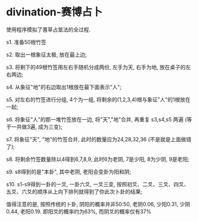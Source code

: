 # divination-赛博占卜

使用程序模拟了蓍草占筮法的全过程.

s1. 准备50根竹签

s2. 取出一根象征太极, 放在最上边;

s3. 将剩下的49根竹签用左右手随机分成两份, 左手为天, 右手为地, 放在桌子的左右两边;

s4. 从象征"地"的右边取出1根放在最下面表示"人";

s5. 对左右的竹签进行分组, 4个为一组, 将剩余的(1,2,3,4)根与象征"人"的1根放在一起;

s6. 将象征"人"的那一堆竹签放在一边, 将"天","地"合并, 再重复 s3,s4,s5 两遍 (等于一共做3遍, 成为三变);

s7. 将象征"天", "地"的竹签合并, 此时的数量应为24,28,32,36 (不是就是上面做错了);

s8. 将剩余竹签数量除以4得到6,7,8,9, 此时6为老阴, 7是少阳, 8为少阴, 9是老阳;

s9. s8得到的是"本卦", 其中老阴, 老阳会变卦为阳和阴;

s10. s1-s9得到一卦的一爻, 一卦六爻, 一爻三变, 按照初爻、二爻、三爻、四爻、五爻、六爻的顺序从上向下排列就得到了你此次卜卦的结果;

值得注意的是, 按照传统的卜卦, 阴阳的概率并非50:50, 老阴0.06, 少阳0.31, 少阴0.44, 老阳0.19. 即阳爻的概率约为63%, 而阴爻的概率仅有37%
